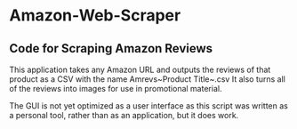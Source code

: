# Amazon-Web-Scraper

## Code for Scraping Amazon Reviews

This application takes any Amazon URL and outputs the reviews of that product as a CSV with the name Amrevs~Product Title~.csv
It also turns all of the reviews into images for use in promotional material.

The GUI is not yet optimized as a user interface as this script was written as a personal tool, rather than as an application, but it does work.

